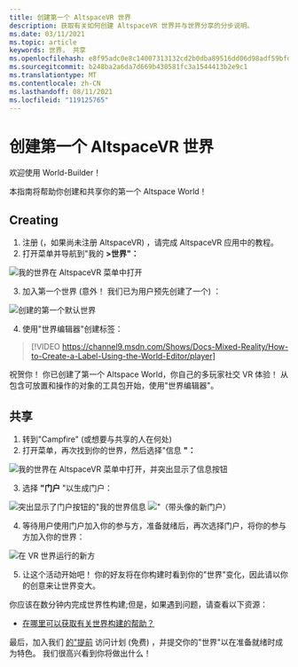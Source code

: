 ```yaml
---
title: 创建第一个 AltspaceVR 世界
description: 获取有关如何创建 AltspaceVR 世界并与世界分享的分步说明。
ms.date: 03/11/2021
ms.topic: article
keywords: 世界， 共享
ms.openlocfilehash: e8f95adc0e8c14007313132cd2b0dba89516dd06d98adf59bfd62a00dd3dadee
ms.sourcegitcommit: b248ba2a6da7d669b430581fc3a1544413b2e9c1
ms.translationtype: MT
ms.contentlocale: zh-CN
ms.lasthandoff: 08/11/2021
ms.locfileid: "119125765"
---
```

# <a name="creating-your-first-altspacevr-world"></a>创建第一个 AltspaceVR 世界

欢迎使用 World-Builder！

本指南将帮助你创建和共享你的第一个 Altspace World！

## <a name="creating"></a>Creating

1. 注册 (，如果尚未注册 AltspaceVR) ，请完成 AltspaceVR 应用中的教程。
2. 打开菜单并导航到"我的 **>世界"：**

![我的世界在 AltspaceVR 菜单中打开](images/world-building-img-01.png)

3. 加入第一个世界 (意外！ 我们已为用户预先创建了一个) ：

![创建的第一个默认世界](images/world-building-img-02.png)

4. 使用"世界编辑器"创建标签：

> [!VIDEO https://channel9.msdn.com/Shows/Docs-Mixed-Reality/How-to-Create-a-Label-Using-the-World-Editor/player]

祝贺你！ 你已创建了第一个 Altspace World，你自己的多玩家社交 VR 体验！ 从包含可放置和操作的对象的工具包开始，使用"世界编辑器"。

## <a name="sharing"></a>共享

1. 转到"Campfire" (或想要与共享的人在何处) 
2. 打开菜单，再次找到你的世界，然后选择"信息 **"：**

![我的世界在 AltspaceVR 菜单中打开，并突出显示了信息按钮](images/world-building-img-03.png)

3. 选择 **"门户** "以生成门户：

![突出显示了门户按钮的"我的世界信息 ](images/world-building-img-04.png)
 ![ "（带头像的新门户）](images/world-building-img-05.png)

4. 等待用户使用门户加入你的参与方，准备就绪后，再次选择门户，将你的参与方加入你的世界：

![在 VR 世界运行的新方](images/world-building-img-06.png)

5. 让这个活动开始吧！ 你的好友将在你构建时看到你的"世界"变化，因此请以你的创意来让世界变大。

你应该在数分钟内完成世界性构建;但是，如果遇到问题，请查看以下资源：
* [在哪里可以获取有关世界构建的帮助？](getting-help.md)

最后，加入我们 [的"提前](early-access.md) 访问计划 (免费) ，并提交你的"世界"以在准备就绪时成为特色。 我们很高兴看到你将做出什么！